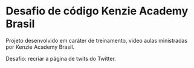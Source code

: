 # Desafio de código Kenzie Academy Brasil
Projeto desenvolvido em caráter de treinamento, video aulas ministradas por Kenzie Academy Brasil.

Desafio: recriar a página de twits do Twitter.
